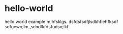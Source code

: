 # hello-world
hello world example
m,hfsklgs.
dsfdsfsdfjlsdkhfiehfksdf
sdfuewo;lm.,sdndlkfdsfudso;lkf
